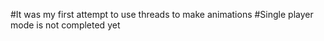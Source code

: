 #It was my first attempt to use threads to make animations
#Single player mode is not completed yet
